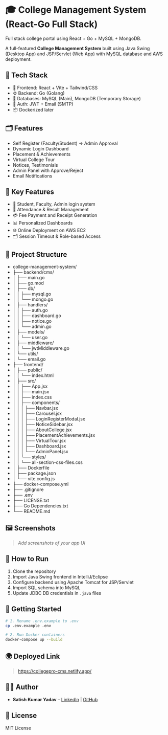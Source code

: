 # 🎓 College Management System (React-Go Full Stack)

Full stack college portal using React + Go + MySQL + MongoDB.

A full-featured **College Management System** built using Java Swing (Desktop App) and JSP/Servlet (Web App) with MySQL database and AWS deployment.

## 🔧 Tech Stack

- 🧠 Frontend: React + Vite + Tailwind/CSS
- ⚙️ Backend: Go (Golang)
- 💾 Databases: MySQL (Main), MongoDB (Temporary Storage)
- 🔐 Auth: JWT + Email (SMTP)
- 📦 Dockerized later

## 🗂️ Features

- Self Register (Faculty/Student) → Admin Approval
- Dynamic Login Dashboard
- Placement & Achievements
- Virtual College Tour
- Notices, Testimonials
- Admin Panel with Approve/Reject
- Email Notifications

## 🔑 Key Features

- 🔐 Student, Faculty, Admin login system
- 🧾 Attendance & Result Management
- 💳 Fee Payment and Receipt Generation
- 📊 Personalized Dashboards
- 🌐 Online Deployment on AWS EC2
- 🗂️ Session Timeout & Role-based Access

## 📁 Project Structure

- college-management-system/
- ├── backend/cms/
- │ ├── main.go
- │ ├── go.mod
- │ ├── db/
- │ │ ├── mysql.go
- │ │ └── mongo.go
- │ ├── handlers/
- │ │ ├── auth.go
- │ │ ├── dashboard.go
- │ │ ├── notice.go
- │ │ └── admin.go
- │ ├── models/
- │ │ └── user.go
- │ ├── middleware/
- │ │ └── jwtMiddleware.go
- │ └── utils/
- │ └── email.go
- ├── frontend/
- │ ├── public/
- │ │ └── index.html
- │ ├── src/
- │ │ ├── App.jsx
- │ │ ├── main.jsx
- │ │ ├── index.css
- │ │ ├── components/
- │ │ │ ├── Navbar.jsx
- │ │ │ ├── Carousel.jsx
- │ │ │ ├── LoginRegisterModal.jsx
- │ │ │ ├── NoticeSidebar.jsx
- │ │ │ ├── AboutCollege.jsx
- │ │ │ ├── PlacementAchievements.jsx
- │ │ │ ├── VirtualTour.jsx
- │ │ │ ├── Dashboard.jsx
- │ │ │ └── AdminPanel.jsx
- │ │ └── styles/
- │ │ └── all-section-css-files.css
- │ ├── Dockerfile
- │ ├── package.json
- │ └── vite.config.js
- ├── docker-compose.yml
- ├── .gitignore
- ├── .env
- ├── LICENSE.txt
- ├── Go Dependencies.txt
- └── README.md

## 🖼️ Screenshots

> _Add screenshots of your app UI_

## 🚀 How to Run

1. Clone the repository
2. Import Java Swing frontend in IntelliJ/Eclipse
3. Configure backend using Apache Tomcat for JSP/Servlet
4. Import SQL schema into MySQL
5. Update JDBC DB credentials in `.java` files

## 🚀 Getting Started

```bash
# 1. Rename .env.example to .env
cp .env.example .env

# 2. Run Docker containers
docker-compose up --build
```

## 🌍 Deployed Link

> https://collegepro-cms.netlify.app/

## 👨‍💻 Author

- **Satish Kumar Yadav** – [LinkedIn](https://www.linkedin.com/in/satishkumar-yadav) | [GitHub](https://github.com/satishkumar-yadav)

## 📜 License

MIT License
